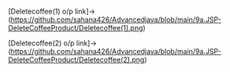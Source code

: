 [Deletecoffee(1) o/p link]->(https://github.com/sahana426/Advancedjava/blob/main/9a.JSP-DeleteCoffeeProduct/Deletecoffee(1).png)

[Deletecoffee(2) o/p link]->(https://github.com/sahana426/Advancedjava/blob/main/9a.JSP-DeleteCoffeeProduct/Deletecoffee(2).png)


